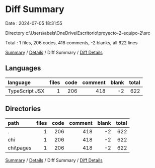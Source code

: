 # Diff Summary

Date : 2024-07-05 18:31:55

Directory c:\\Users\\abels\\OneDrive\\Escritorio\\proyecto-2-equipo-2\\src

Total : 1 files,  206 codes, 418 comments, -2 blanks, all 622 lines

[Summary](results.md) / [Details](details.md) / Diff Summary / [Diff Details](diff-details.md)

## Languages
| language | files | code | comment | blank | total |
| :--- | ---: | ---: | ---: | ---: | ---: |
| TypeScript JSX | 1 | 206 | 418 | -2 | 622 |

## Directories
| path | files | code | comment | blank | total |
| :--- | ---: | ---: | ---: | ---: | ---: |
| . | 1 | 206 | 418 | -2 | 622 |
| chi | 1 | 206 | 418 | -2 | 622 |
| chi\\pages | 1 | 206 | 418 | -2 | 622 |

[Summary](results.md) / [Details](details.md) / Diff Summary / [Diff Details](diff-details.md)